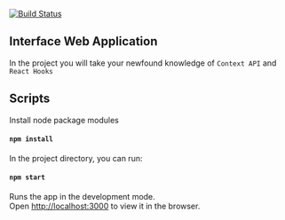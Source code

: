 
[![Build Status](https://travis-ci.org/athityakumar/colorls.svg?branch=master)](https://travis-ci.org/athityakumar/colorls)

## Interface Web Application

In the project you will take your newfound knowledge of `Context API` and `React Hooks`

## Scripts

Install node package modules

#### `npm install`

In the project directory, you can run:

#### `npm start`

Runs the app in the development mode.<br>
Open [http://localhost:3000](http://localhost:3000) to view it in the browser.
